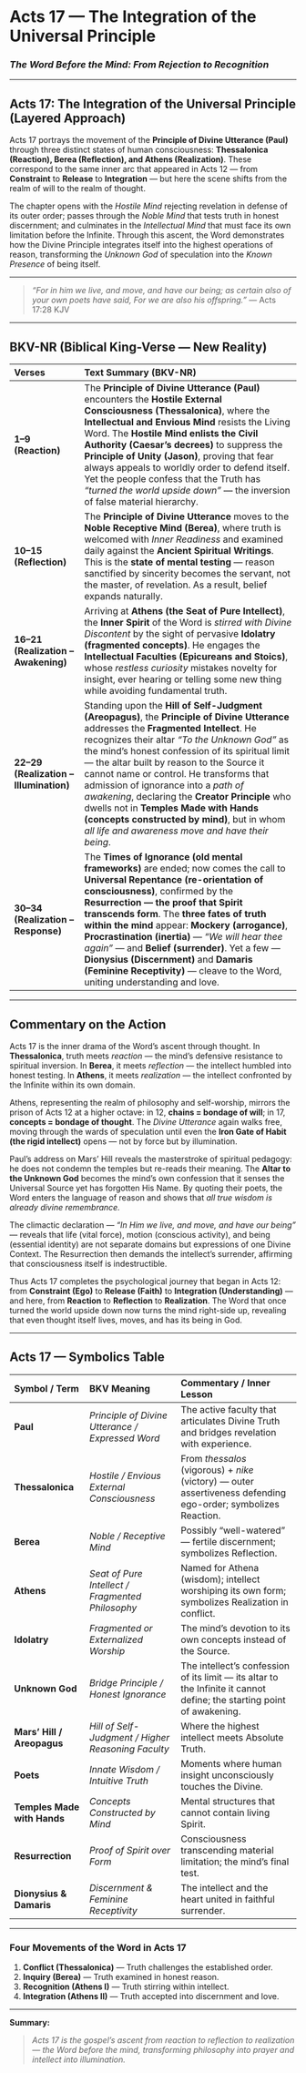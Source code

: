 
# **Acts 17 — The Integration of the Universal Principle**
### *The Word Before the Mind: From Rejection to Recognition*

---

## **Acts 17: The Integration of the Universal Principle (Layered Approach)**

Acts 17 portrays the movement of the **Principle of Divine Utterance (Paul)** through three distinct states of human consciousness: **Thessalonica (Reaction), Berea (Reflection), and Athens (Realization)**. These correspond to the same inner arc that appeared in Acts 12 — from **Constraint** to **Release** to **Integration** — but here the scene shifts from the realm of will to the realm of thought.

The chapter opens with the *Hostile Mind* rejecting revelation in defense of its outer order; passes through the *Noble Mind* that tests truth in honest discernment; and culminates in the *Intellectual Mind* that must face its own limitation before the Infinite. Through this ascent, the Word demonstrates how the Divine Principle integrates itself into the highest operations of reason, transforming the *Unknown God* of speculation into the *Known Presence* of being itself.

---

> *“For in him we live, and move, and have our being; as certain also of your own poets have said, For we are also his offspring.”* — Acts 17:28 KJV

---

## **BKV-NR (Biblical King-Verse — New Reality)**

| Verses | Text Summary (BKV-NR) |
| :--- | :--- |
| **1–9 (Reaction)** | The **Principle of Divine Utterance (Paul)** encounters the **Hostile External Consciousness (Thessalonica)**, where the **Intellectual and Envious Mind** resists the Living Word. The **Hostile Mind enlists the Civil Authority (Caesar’s decrees)** to suppress the **Principle of Unity (Jason)**, proving that fear always appeals to worldly order to defend itself. Yet the people confess that the Truth has *“turned the world upside down”* — the inversion of false material hierarchy. |
| **10–15 (Reflection)** | The **Principle of Divine Utterance** moves to the **Noble Receptive Mind (Berea)**, where truth is welcomed with *Inner Readiness* and examined daily against the **Ancient Spiritual Writings**. This is the **state of mental testing** — reason sanctified by sincerity becomes the servant, not the master, of revelation. As a result, belief expands naturally. |
| **16–21 (Realization – Awakening)** | Arriving at **Athens (the Seat of Pure Intellect)**, the **Inner Spirit** of the Word is *stirred with Divine Discontent* by the sight of pervasive **Idolatry (fragmented concepts)**. He engages the **Intellectual Faculties (Epicureans and Stoics)**, whose *restless curiosity* mistakes novelty for insight, ever hearing or telling some new thing while avoiding fundamental truth. |
| **22–29 (Realization – Illumination)** | Standing upon the **Hill of Self-Judgment (Areopagus)**, the **Principle of Divine Utterance** addresses the **Fragmented Intellect**. He recognizes their altar *“To the Unknown God”* as the mind’s honest confession of its spiritual limit — the altar built by reason to the Source it cannot name or control. He transforms that admission of ignorance into a *path of awakening*, declaring the **Creator Principle** who dwells not in **Temples Made with Hands (concepts constructed by mind)**, but in whom *all life and awareness move and have their being*. |
| **30–34 (Realization – Response)** | The **Times of Ignorance (old mental frameworks)** are ended; now comes the call to **Universal Repentance (re-orientation of consciousness)**, confirmed by the **Resurrection — the proof that Spirit transcends form**. The **three fates of truth within the mind** appear: **Mockery (arrogance)**, **Procrastination (inertia)** — *“We will hear thee again”* — and **Belief (surrender)**. Yet a few — **Dionysius (Discernment)** and **Damaris (Feminine Receptivity)** — cleave to the Word, uniting understanding and love. |

---

## **Commentary on the Action**

Acts 17 is the inner drama of the Word’s ascent through thought. In **Thessalonica**, truth meets *reaction* — the mind’s defensive resistance to spiritual inversion. In **Berea**, it meets *reflection* — the intellect humbled into honest testing. In **Athens**, it meets *realization* — the intellect confronted by the Infinite within its own domain.

Athens, representing the realm of philosophy and self-worship, mirrors the prison of Acts 12 at a higher octave: in 12, **chains = bondage of will**; in 17, **concepts = bondage of thought**. The *Divine Utterance* again walks free, moving through the wards of speculation until even the **Iron Gate of Habit (the rigid intellect)** opens — not by force but by illumination.

Paul’s address on Mars’ Hill reveals the masterstroke of spiritual pedagogy: he does not condemn the temples but re-reads their meaning. The **Altar to the Unknown God** becomes the mind’s own confession that it senses the Universal Source yet has forgotten His Name. By quoting their poets, the Word enters the language of reason and shows that *all true wisdom is already divine remembrance.*

The climactic declaration — *“In Him we live, and move, and have our being”* — reveals that life (vital force), motion (conscious activity), and being (essential identity) are not separate domains but expressions of one Divine Context. The Resurrection then demands the intellect’s surrender, affirming that consciousness itself is indestructible.

Thus Acts 17 completes the psychological journey that began in Acts 12: from **Constraint (Ego)** to **Release (Faith)** to **Integration (Understanding)** — and here, from **Reaction** to **Reflection** to **Realization**. The Word that once turned the world upside down now turns the mind right-side up, revealing that even thought itself lives, moves, and has its being in God.

---

## **Acts 17 — Symbolics Table**

| Symbol / Term | BKV Meaning | Commentary / Inner Lesson |
| :--- | :--- | :--- |
| **Paul** | *Principle of Divine Utterance / Expressed Word* | The active faculty that articulates Divine Truth and bridges revelation with experience. |
| **Thessalonica** | *Hostile / Envious External Consciousness* | From *thessalos* (vigorous) + *nike* (victory) — outer assertiveness defending ego-order; symbolizes Reaction. |
| **Berea** | *Noble / Receptive Mind* | Possibly “well-watered” — fertile discernment; symbolizes Reflection. |
| **Athens** | *Seat of Pure Intellect / Fragmented Philosophy* | Named for Athena (wisdom); intellect worshiping its own form; symbolizes Realization in conflict. |
| **Idolatry** | *Fragmented or Externalized Worship* | The mind’s devotion to its own concepts instead of the Source. |
| **Unknown God** | *Bridge Principle / Honest Ignorance* | The intellect’s confession of its limit — its altar to the Infinite it cannot define; the starting point of awakening. |
| **Mars’ Hill / Areopagus** | *Hill of Self-Judgment / Higher Reasoning Faculty* | Where the highest intellect meets Absolute Truth. |
| **Poets** | *Innate Wisdom / Intuitive Truth* | Moments where human insight unconsciously touches the Divine. |
| **Temples Made with Hands** | *Concepts Constructed by Mind* | Mental structures that cannot contain living Spirit. |
| **Resurrection** | *Proof of Spirit over Form* | Consciousness transcending material limitation; the mind’s final test. |
| **Dionysius & Damaris** | *Discernment & Feminine Receptivity* | The intellect and the heart united in faithful surrender. |

---

### **Four Movements of the Word in Acts 17**
1. **Conflict (Thessalonica)** — Truth challenges the established order.  
2. **Inquiry (Berea)** — Truth examined in honest reason.  
3. **Recognition (Athens I)** — Truth stirring within intellect.  
4. **Integration (Athens II)** — Truth accepted into discernment and love.  

---

**Summary:**  
> *Acts 17 is the gospel’s ascent from reaction to reflection to realization — the Word before the mind, transforming philosophy into prayer and intellect into illumination.*
